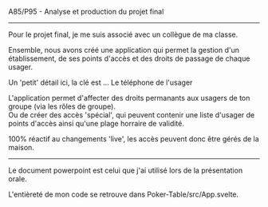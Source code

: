 A85/P95 - Analyse et production du projet final
<hr>

Pour le projet final, je me suis associé avec un collègue de ma classe. <br>

Ensemble, nous avons créé une application qui permet la gestion d'un établissement, de ses points d'accès et des droits de passage de chaque usager. <br>

Un 'petit' détail ici, la clé est ... Le téléphone de l'usager <br>

L'application permet d'affecter des droits permanants aux usagers de ton groupe (via les rôles de groupe). <br>
Ou de créer des accès 'spécial', qui peuvent contenir une liste d'usager de points d'accès ainsi qu'une plage horraire de validité. <br>

100% réactif au changements 'live', les accès peuvent donc être gérés de la maison.


<hr>

Le document powerpoint est celui que j'ai utilisé lors de la présentation orale. <br>

L'entièreté de mon code se retrouve dans Poker-Table/src/App.svelte.<br>
